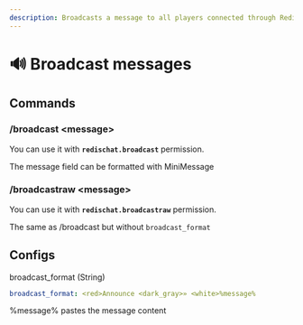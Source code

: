 ```yaml
---
description: Broadcasts a message to all players connected through RedisChat
---
```


# 🔊 Broadcast messages

## Commands

### /broadcast \<message>

You can use it with **`redischat.broadcast`** permission.&#x20;

The message field can be formatted with MiniMessage

### /broadcastraw \<message>

You can use it with **`redischat.broadcastraw`** permission.&#x20;

The same as /broadcast but without `broadcast_format`

## Configs

broadcast\_format (String)

```yaml
broadcast_format: <red>Announce <dark_gray>» <white>%message%
```

%message% pastes the message content
